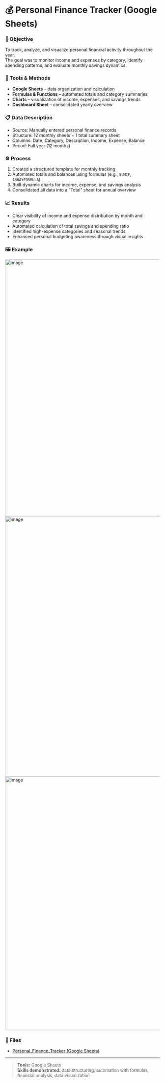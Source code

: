 # 💰 Personal Finance Tracker (Google Sheets)

### 📌 Objective
To track, analyze, and visualize personal financial activity throughout the year.  
The goal was to monitor income and expenses by category, identify spending patterns, and evaluate monthly savings dynamics.

### 🧰 Tools & Methods
- **Google Sheets** – data organization and calculation  
- **Formulas & Functions** – automated totals and category summaries  
- **Charts** – visualization of income, expenses, and savings trends  
- **Dashboard Sheet** – consolidated yearly overview  

### 📋 Data Description
- Source: Manually entered personal finance records  
- Structure: 12 monthly sheets + 1 total summary sheet  
- Columns: Date, Category, Description, Income, Expense, Balance  
- Period: Full year (12 months)

### ⚙️ Process
1. Created a structured template for monthly tracking  
2. Automated totals and balances using formulas (e.g., `SUMIF`, `ARRAYFORMULA`)  
3. Built dynamic charts for income, expense, and savings analysis  
4. Consolidated all data into a “Total” sheet for annual overview  

### 📈 Results
- Clear visibility of income and expense distribution by month and category  
- Automated calculation of total savings and spending ratio  
- Identified high-expense categories and seasonal trends  
- Enhanced personal budgeting awareness through visual insights  

### 🖼️ Example
<img width="1858" height="837" alt="image" src="https://github.com/user-attachments/assets/1d17c489-5beb-4dd3-b6ee-e922a84c3b63" />
<img width="1785" height="849" alt="image" src="https://github.com/user-attachments/assets/4dd6d35b-a0e0-43f3-a498-bdc13c9c91c0" />
<img width="1493" height="826" alt="image" src="https://github.com/user-attachments/assets/7eba3ef5-7ea0-48b1-97df-ae19f6c29056" />


### 📂 Files
- [Personal_Finance_Tracker (Google Sheets)](https://docs.google.com/spreadsheets/d/1SzK7iaq__meOTHeI78iiIPq8QMOGC-Po30qG-DJjCBo/edit?gid=636085762#gid=636085762)

---

> **Tools:** Google Sheets  
> **Skills demonstrated:** data structuring, automation with formulas, financial analysis, data visualization
